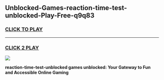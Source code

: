
## Unblocked-Games-reaction-time-test-unblocked-Play-Free-q9q83
<h3>
<a href="https://premium76.site?title=reaction-time-test-unblocked&ref=20M">CLICK TO PLAY</a></h3>
<hr>

<h3>
<a href="https://premium76.site?title=reaction-time-test-unblocked&ref=20M">CLICK 2 PLAY</a>
  
</h3>

<a href="https://premium76.site?title=reaction-time-test-unblocked&ref=19M"><img src="https://clearcache.store/games.png"></a>


**reaction-time-test-unblocked games unblocked: Your Gateway to Fun and Accessible Online Gaming**
